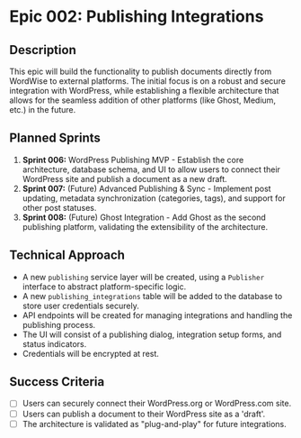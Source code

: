 # Epic 002: Publishing Integrations

## Description
This epic will build the functionality to publish documents directly from WordWise to external platforms. The initial focus is on a robust and secure integration with WordPress, while establishing a flexible architecture that allows for the seamless addition of other platforms (like Ghost, Medium, etc.) in the future.

## Planned Sprints
1. **Sprint 006:** WordPress Publishing MVP - Establish the core architecture, database schema, and UI to allow users to connect their WordPress site and publish a document as a new draft.
2. **Sprint 007:** (Future) Advanced Publishing & Sync - Implement post updating, metadata synchronization (categories, tags), and support for other post statuses.
3. **Sprint 008:** (Future) Ghost Integration - Add Ghost as the second publishing platform, validating the extensibility of the architecture.

## Technical Approach
- A new `publishing` service layer will be created, using a `Publisher` interface to abstract platform-specific logic.
- A new `publishing_integrations` table will be added to the database to store user credentials securely.
- API endpoints will be created for managing integrations and handling the publishing process.
- The UI will consist of a publishing dialog, integration setup forms, and status indicators.
- Credentials will be encrypted at rest.

## Success Criteria
- [ ] Users can securely connect their WordPress.org or WordPress.com site.
- [ ] Users can publish a document to their WordPress site as a 'draft'.
- [ ] The architecture is validated as "plug-and-play" for future integrations. 